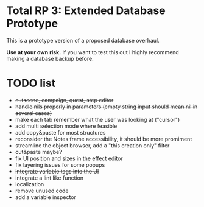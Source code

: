 # Total RP 3: Extended Database Prototype

This is a prototype version of a proposed database overhaul.

**Use at your own risk.**
If you want to test this out I highly recommend making a database backup before.

# TODO list

- ~~cutscene, campaign, quest, step editor~~
- ~~handle nils properly in parameters (empty string input should mean nil in several cases)~~
- make each tab remember what the user was looking at ("cursor")
- add multi selection mode where feasible
- add copy&paste for most structures
- reconsider the Notes frame accessibility, it should be more promiment
- streamline the object browser, add a "this creation only" filter
- cut&paste maybe?
- fix UI position and sizes in the effect editor
- fix layering issues for some popups
- ~~integrate variable tags into the UI~~
- integrate a lint like function
- localization
- remove unused code
- add a variable inspector
